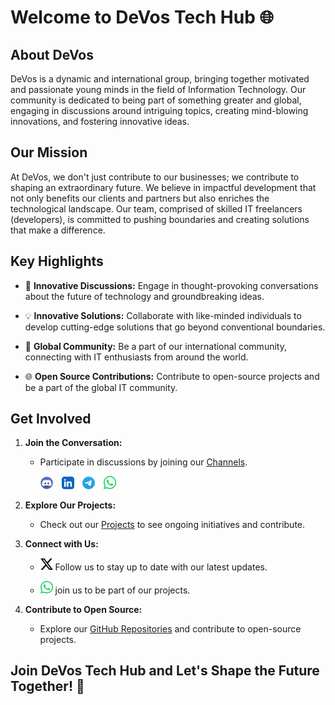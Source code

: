 # Welcome to DeVos Tech Hub 🌐

## About DeVos <a name="about-devos"></a>

DeVos is a dynamic and international group, bringing together motivated and passionate young minds in the field of Information Technology. Our community is dedicated to being part of something greater and global, engaging in discussions around intriguing topics, creating mind-blowing innovations, and fostering innovative ideas.

## Our Mission <a name="our-mission"></a>

At DeVos, we don't just contribute to our businesses; we contribute to shaping an extraordinary future. We believe in impactful development that not only benefits our clients and partners but also enriches the technological landscape. Our team, comprised of skilled IT freelancers (developers), is committed to pushing boundaries and creating solutions that make a difference.

## Key Highlights <a name="key-highlights"></a>

- 🚀 **Innovative Discussions:** Engage in thought-provoking conversations about the future of technology and groundbreaking ideas.
  
- 💡 **Innovative Solutions:** Collaborate with like-minded individuals to develop cutting-edge solutions that go beyond conventional boundaries.

- 👥 **Global Community:** Be a part of our international community, connecting with IT enthusiasts from around the world.

- 🌐 **Open Source Contributions:** Contribute to open-source projects and be a part of the global IT community.

## Get Involved <a name="get-involved"></a>

1. **Join the Conversation:**
   - Participate in discussions by joining our [Channels](#).
     
      <div class="social-icons-row">
       <a href="#" target="_blank" style="margin-right: 10px;"><img class="social-icons" src="https://github.com/DeVos0/DeVos0/blob/main/discord.png" width="20"></a>
       <a href="#" target="_blank" style="margin-right: 10px;"><img src="https://github.com/DeVos0/DeVos0/blob/main/linkedin.png" width="20"></a>
       <a href="#" target="_blank" style="margin-right: 10px;"><img src="https://github.com/DeVos0/DeVos0/blob/main/telegram.png" width="20"></a>
       <a href="#" target="_blank" style="margin-right: 10px;"><img src="https://github.com/DeVos0/DeVos0/blob/main/whatsapp.png" width="20"></a>
      </div>
   

    
3. **Explore Our Projects:**
   - Check out our [Projects](/projects) to see ongoing initiatives and contribute.

4. **Connect with Us:**

   - <a href="#" target="_blank"> <img src="https://github.com/DeVos0/DeVos0/blob/main/x.png" width="20"></a> Follow us to stay up to date with our latest updates.
   
   - <a href="#" target="_blank"> <img src="https://github.com/DeVos0/DeVos0/blob/main/whatsapp.png" width="20"></a> join us to be part of our projects.
   

6. **Contribute to Open Source:**
   - Explore our [GitHub Repositories](https://github.com/DeVos) and contribute to open-source projects.

## Join DeVos Tech Hub and Let's Shape the Future Together! 🌟
